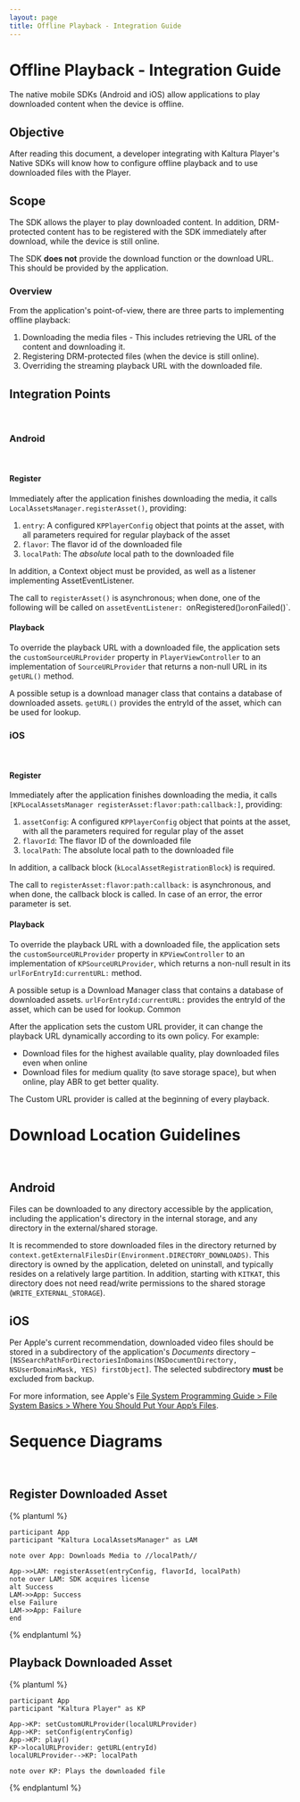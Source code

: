 ```yaml
---
layout: page
title: Offline Playback - Integration Guide
---
```


# Offline Playback - Integration Guide

The native mobile SDKs (Android and iOS) allow applications to play downloaded content when the device is offline.



## Objective
After reading this document, a developer integrating with Kaltura Player's Native SDKs will know how to configure offline playback and to use downloaded files with the Player.


## Scope
The SDK allows the player to play downloaded content. In addition, DRM-protected content has to be registered with the SDK immediately after download, while the device is still online.

The SDK **does not** provide the download function or the download URL. This should be provided by the application.

### Overview
From the application's point-of-view, there are three parts to implementing offline playback:

1. Downloading the media files - This includes retrieving the URL of the content and downloading it.
2. Registering DRM-protected files (when the device is still online).
3. Overriding the streaming playback URL with the downloaded file.

## Integration Points
&nbsp;
### Android
&nbsp;
#### Register
Immediately after the application finishes downloading the media, it calls `LocalAssetsManager.registerAsset()`, providing:

1. `entry`: A configured `KPPlayerConfig` object that points at the asset, with all  parameters required for regular playback of the asset
2. `flavor`: The flavor id of the downloaded file
3. `localPath`: The *absolute* local path to the downloaded file

In addition, a Context object must be provided, as well as a listener implementing AssetEventListener.

The call to `registerAsset()` is asynchronous; when done, one of the following will be called on `assetEventListener: `onRegistered()` or `onFailed()`.
#### Playback
To override the playback URL with a downloaded file, the application sets the `customSourceURLProvider` property in `PlayerViewController` to an implementation of `SourceURLProvider` that returns a non-null URL in its `getURL()` method.

A possible setup is a download manager class that contains a database of downloaded assets. `getURL()` provides the entryId of the asset, which can be used for lookup.

### iOS
&nbsp;

#### Register

Immediately after the application finishes downloading the media, it calls `[KPLocalAssetsManager registerAsset:flavor:path:callback:]`, providing:

1. `assetConfig`: A configured `KPPlayerConfig` object that points at the asset, with all the parameters required for regular play of the asset
2. `flavorId`: The flavor ID of the downloaded file
3. `localPath`: The absolute local path to the downloaded file

In addition, a callback block (`kLocalAssetRegistrationBlock`) is required.

The call to `registerAsset:flavor:path:callback:` is asynchronous, and when done, the callback block is called. In case of an error, the error parameter is set.

#### Playback

To override the playback URL with a downloaded file, the application sets the `customSourceURLProvider` property in `KPViewController` to an implementation of `KPSourceURLProvider`, which returns a non-null result in its `urlForEntryId:currentURL:` method.

A possible setup is a Download Manager class that contains a database of downloaded assets. `urlForEntryId:currentURL:` provides the entryId of the asset, which can be used for lookup.
Common

After the application sets the custom URL provider, it can change the playback URL dynamically according to its own policy. For example:

* Download files for the highest available quality, play downloaded files even when online
* Download files for medium quality (to save storage space), but when online, play ABR to get better quality.

The Custom URL provider is called at the beginning of every playback.

# Download Location Guidelines
&nbsp;

## Android

Files can be downloaded to any directory accessible by the application, including the application's directory in the internal storage, and any directory in the external/shared storage.

It is recommended to store downloaded files in the directory returned by `context.getExternalFilesDir(Environment.DIRECTORY_DOWNLOADS)`. This directory is owned by the application, deleted on uninstall, and typically resides on a relatively large partition. In addition, starting with `KITKAT`, this directory does not need read/write permissions to the shared storage (`WRITE_EXTERNAL_STORAGE`).

## iOS
Per Apple's current recommendation, downloaded video files should be stored in a subdirectory of the application's *Documents* directory – `[NSSearchPathForDirectoriesInDomains(NSDocumentDirectory, NSUserDomainMask, YES) firstObject]`. The selected subdirectory **must** be excluded from backup.

For more information, see Apple's [File System Programming Guide > File System Basics > Where You Should Put Your App’s Files](https://developer.apple.com/library/ios/documentation/FileManagement/Conceptual/FileSystemProgrammingGuide/FileSystemOverview/FileSystemOverview.html#//apple_ref/doc/uid/TP40010672-CH2-SW28).

# Sequence Diagrams
&nbsp;

## Register Downloaded Asset
{% plantuml %}

	participant App
	participant "Kaltura LocalAssetsManager" as LAM
	
	note over App: Downloads Media to //localPath//
	
	App->>LAM: registerAsset(entryConfig, flavorId, localPath)
	note over LAM: SDK acquires license
	alt Success
	LAM->>App: Success
	else Failure
	LAM->>App: Failure
	end

{% endplantuml %}

## Playback Downloaded Asset
{% plantuml %}

	participant App
	participant "Kaltura Player" as KP
	
	App->KP: setCustomURLProvider(localURLProvider)
	App->KP: setConfig(entryConfig)
	App->KP: play()
	KP->localURLProvider: getURL(entryId)
	localURLProvider-->KP: localPath
	
	note over KP: Plays the downloaded file
	
{% endplantuml %}
